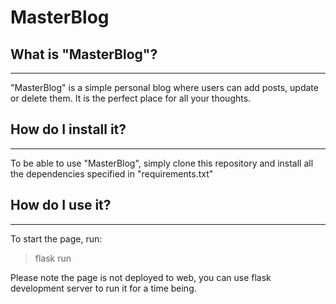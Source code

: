 # MasterBlog

## What is "MasterBlog"?
___
"MasterBlog" is a simple personal blog where users can add posts, update or delete them.
It is the perfect place for all your thoughts.

## How do I install it?
___
To be able to use "MasterBlog", simply clone this repository and install all the dependencies specified in "requirements.txt"

## How do I use it?
___
To start the page, run:

> flask run

Please note the page is not deployed to web, you can use flask development server to run it for a time being. 

